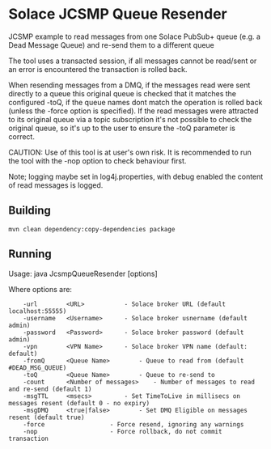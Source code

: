 # Solace JCSMP Queue Resender

JCSMP example to read messages from one Solace PubSub+ queue (e.g. a Dead Message Queue) and re-send them to a different queue

The tool uses a transacted session, if all messages cannot be read/sent or an error is encountered the transaction is rolled back.

When resending messages from a DMQ, if the messages read were sent directly to a queue this original queue is checked that it matches the
configured -toQ, if the queue names dont match the operation is rolled back (unless the -force option is specified).
If the read messages were attracted to its original queue via a topic subscription it's not possible to check the original queue,
so it's up to the user to ensure the -toQ parameter is correct.

CAUTION: Use of this tool is at user's own risk. It is recommended to run the tool with the -nop option to check behaviour first.

Note; logging maybe set in log4j.properties, with debug enabled the content of read messages is logged.


## Building
```
mvn clean dependency:copy-dependencies package
```

## Running

Usage: java JcsmpQueueResender [options]

Where options are:

```
	-url    	<URL>			- Solace broker URL (default localhost:55555)
	-username 	<Username>		- Solace broker usnername (default admin)
	-password	<Password>		- Solace broker password (default admin)
	-vpn		<VPN Name>		- Solace broker VPN name (default: default)
	-fromQ		<Queue Name>		- Queue to read from (default #DEAD_MSG_QUEUE)
	-toQ		<Queue Name>		- Queue to re-send to
	-count		<Number of messages>	- Number of messages to read and re-send (default 1)
	-msgTTL		<msecs>			- Set TimeToLive in millisecs on messages resent (default 0 - no expiry)
	-msgDMQ		<true|false>		- Set DMQ Eligible on messages resent (default true)
	-force					- Force resend, ignoring any warnings
	-nop					- Force rollback, do not commit transaction
```
